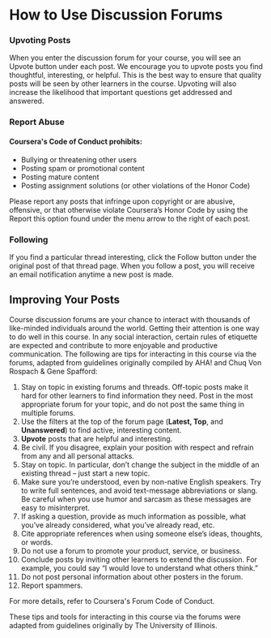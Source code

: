 # How to Use Discussion Forums

### Upvoting Posts

When you enter the discussion forum for your course, you will see an Upvote button under each post. We encourage you to upvote posts you find thoughtful, interesting, or helpful. This is the best way to ensure that quality posts will be seen by other learners in the course. Upvoting will also increase the likelihood that important questions get addressed and answered.

### Report Abuse

#### Coursera's Code of Conduct prohibits:

* Bullying or threatening other users
* Posting spam or promotional content
* Posting mature content
* Posting assignment solutions (or other violations of the Honor Code)

Please report any posts that infringe upon copyright or are abusive, offensive, or that otherwise violate Coursera’s Honor Code by using the Report this option found under the menu arrow to the right of each post.

### Following

If you find a particular thread interesting, click the Follow button under the original post of that thread page. When you follow a post, you will receive an email notification anytime a new post is made.

## Improving Your Posts

Course discussion forums are your chance to interact with thousands of like-minded individuals around the world. Getting their attention is one way to do well in this course. In any social interaction, certain rules of etiquette are expected and contribute to more enjoyable and productive communication. The following are tips for interacting in this course via the forums, adapted from guidelines originally compiled by AHA! and Chuq Von Rospach & Gene Spafford:

1. Stay on topic in existing forums and threads. Off-topic posts make it hard for other learners to find information they need. Post in the most appropriate forum for your topic, and do not post the same thing in multiple forums.  
2. Use the filters at the top of the forum page (**Latest, Top**, and **Unanswered**) to find active, interesting content.  
3. **Upvote** posts that are helpful and interesting.  
4. Be civil. If you disagree, explain your position with respect and refrain from any and all personal attacks.    
5. Stay on topic. In particular, don’t change the subject in the middle of an existing thread – just start a new topic.
6. Make sure you’re understood, even by non-native English speakers. Try to write full sentences, and avoid text-message abbreviations or slang. Be careful when you use humor and sarcasm as these messages are easy to misinterpret.
7. If asking a question, provide as much information as possible, what you’ve already considered, what you’ve already read, etc.
8. Cite appropriate references when using someone else’s ideas, thoughts, or words.
9. Do not use a forum to promote your product, service, or business.
10. Conclude posts by inviting other learners to extend the discussion. For example, you could say “I would love to understand what others think.”
11. Do not post personal information about other posters in the forum.
12. Report spammers.

For more details, refer to Coursera's Forum Code of Conduct.

These tips and tools for interacting in this course via the forums were adapted from guidelines originally by The University of Illinois.
